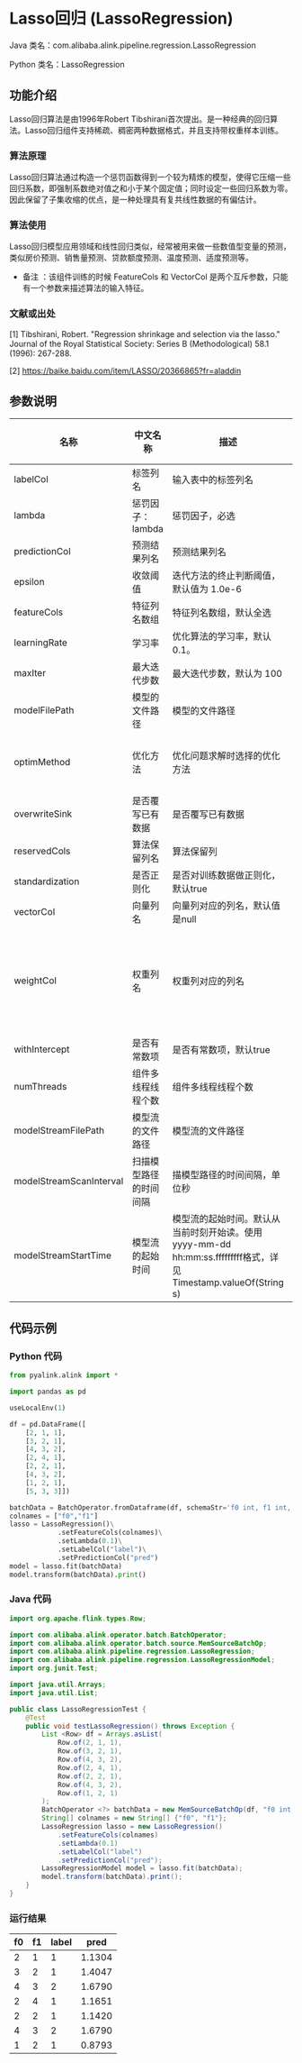 # Lasso回归 (LassoRegression)
Java 类名：com.alibaba.alink.pipeline.regression.LassoRegression

Python 类名：LassoRegression


## 功能介绍
Lasso回归算法是由1996年Robert Tibshirani首次提出。是一种经典的回归算法。Lasso回归组件支持稀疏、稠密两种数据格式，并且支持带权重样本训练。

### 算法原理
Lasso回归算法通过构造一个惩罚函数得到一个较为精炼的模型，使得它压缩一些回归系数，即强制系数绝对值之和小于某个固定值；同时设定一些回归系数为零。因此保留了子集收缩的优点，是一种处理具有复共线性数据的有偏估计。

### 算法使用
Lasso回归模型应用领域和线性回归类似，经常被用来做一些数值型变量的预测，类似房价预测、销售量预测、贷款额度预测、温度预测、适度预测等。

- 备注 ：该组件训练的时候 FeatureCols 和 VectorCol 是两个互斥参数，只能有一个参数来描述算法的输入特征。

### 文献或出处
[1] Tibshirani, Robert. "Regression shrinkage and selection via the lasso." Journal of the Royal Statistical Society: Series B (Methodological) 58.1 (1996): 267-288.

[2] https://baike.baidu.com/item/LASSO/20366865?fr=aladdin



## 参数说明

| 名称 | 中文名称 | 描述 | 类型 | 是否必须？ | 取值范围 | 默认值 |
| --- | --- | --- | --- | --- | --- | --- |
| labelCol | 标签列名 | 输入表中的标签列名 | String | ✓ |  |  |
| lambda | 惩罚因子：lambda | 惩罚因子，必选 | Double | ✓ |  |  |
| predictionCol | 预测结果列名 | 预测结果列名 | String | ✓ |  |  |
| epsilon | 收敛阈值 | 迭代方法的终止判断阈值，默认值为 1.0e-6 | Double |  | x >= 0.0 | 1.0E-6 |
| featureCols | 特征列名数组 | 特征列名数组，默认全选 | String[] |  |  | null |
| learningRate | 学习率 | 优化算法的学习率，默认0.1。 | Double |  |  | 0.1 |
| maxIter | 最大迭代步数 | 最大迭代步数，默认为 100 | Integer |  | x >= 1 | 100 |
| modelFilePath | 模型的文件路径 | 模型的文件路径 | String |  |  | null |
| optimMethod | 优化方法 | 优化问题求解时选择的优化方法 | String |  | "LBFGS", "GD", "Newton", "SGD", "OWLQN" | null |
| overwriteSink | 是否覆写已有数据 | 是否覆写已有数据 | Boolean |  |  | false |
| reservedCols | 算法保留列名 | 算法保留列 | String[] |  |  | null |
| standardization | 是否正则化 | 是否对训练数据做正则化，默认true | Boolean |  |  | true |
| vectorCol | 向量列名 | 向量列对应的列名，默认值是null | String |  |  | null |
| weightCol | 权重列名 | 权重列对应的列名 | String |  | 所选列类型为 [BIGDECIMAL, BIGINTEGER, BYTE, DOUBLE, FLOAT, INTEGER, LONG, SHORT] | null |
| withIntercept | 是否有常数项 | 是否有常数项，默认true | Boolean |  |  | true |
| numThreads | 组件多线程线程个数 | 组件多线程线程个数 | Integer |  |  | 1 |
| modelStreamFilePath | 模型流的文件路径 | 模型流的文件路径 | String |  |  | null |
| modelStreamScanInterval | 扫描模型路径的时间间隔 | 描模型路径的时间间隔，单位秒 | Integer |  |  | 10 |
| modelStreamStartTime | 模型流的起始时间 | 模型流的起始时间。默认从当前时刻开始读。使用yyyy-mm-dd hh:mm:ss.fffffffff格式，详见Timestamp.valueOf(String s) | String |  |  | null |




## 代码示例
### Python 代码
```python
from pyalink.alink import *

import pandas as pd

useLocalEnv(1)

df = pd.DataFrame([
    [2, 1, 1],
    [3, 2, 1],
    [4, 3, 2],
    [2, 4, 1],
    [2, 2, 1],
    [4, 3, 2],
    [1, 2, 1],
    [5, 3, 3]])

batchData = BatchOperator.fromDataframe(df, schemaStr='f0 int, f1 int, label int')
colnames = ["f0","f1"]
lasso = LassoRegression()\
            .setFeatureCols(colnames)\
            .setLambda(0.1)\
            .setLabelCol("label")\
            .setPredictionCol("pred")
model = lasso.fit(batchData)
model.transform(batchData).print()
```
### Java 代码
```java
import org.apache.flink.types.Row;

import com.alibaba.alink.operator.batch.BatchOperator;
import com.alibaba.alink.operator.batch.source.MemSourceBatchOp;
import com.alibaba.alink.pipeline.regression.LassoRegression;
import com.alibaba.alink.pipeline.regression.LassoRegressionModel;
import org.junit.Test;

import java.util.Arrays;
import java.util.List;

public class LassoRegressionTest {
	@Test
	public void testLassoRegression() throws Exception {
		List <Row> df = Arrays.asList(
			Row.of(2, 1, 1),
			Row.of(3, 2, 1),
			Row.of(4, 3, 2),
			Row.of(2, 4, 1),
			Row.of(2, 2, 1),
			Row.of(4, 3, 2),
			Row.of(1, 2, 1)
		);
		BatchOperator <?> batchData = new MemSourceBatchOp(df, "f0 int, f1 int, label int");
		String[] colnames = new String[] {"f0", "f1"};
		LassoRegression lasso = new LassoRegression()
			.setFeatureCols(colnames)
			.setLambda(0.1)
			.setLabelCol("label")
			.setPredictionCol("pred");
		LassoRegressionModel model = lasso.fit(batchData);
		model.transform(batchData).print();
	}
}
```
### 运行结果

f0|f1|label|pred
---|---|-----|----
2|1|1|1.1304
3|2|1|1.4047
4|3|2|1.6790
2|4|1|1.1651
2|2|1|1.1420
4|3|2|1.6790
1|2|1|0.8793
